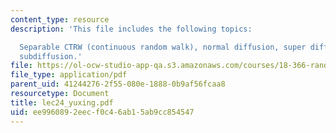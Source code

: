 ```yaml
---
content_type: resource
description: 'This file includes the following topics:

  Separable CTRW (continuous random walk), normal diffusion, super diffusion, and
  subdiffusion.'
file: https://ol-ocw-studio-app-qa.s3.amazonaws.com/courses/18-366-random-walks-and-diffusion-fall-2006/ee9960892eecf0c46ab15ab9cc854547_lec24_yuxing.pdf
file_type: application/pdf
parent_uid: 41244276-2f55-080e-1888-0b9af56fcaa8
resourcetype: Document
title: lec24_yuxing.pdf
uid: ee996089-2eec-f0c4-6ab1-5ab9cc854547
---
```

